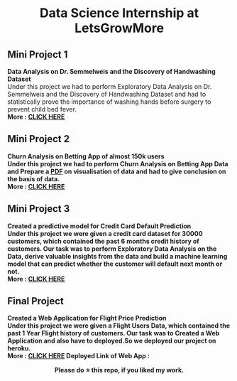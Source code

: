 <div align="center">
  
#  Data Science Internship at LetsGrowMore
</div>

## Mini Project 1
<b>Data Analysis on Dr. Semmelweis and the Discovery of Handwashing Dataset</b><br>
Under this project we had to perform Exploratory Data Analysis on Dr. Semmelweis and the Discovery of Handwashing Dataset and had to statistically prove the importance of washing hands before surgery to prevent child bed fever.<b><br/>
<b>More : [CLICK HERE](https://www.kaggle.com/carolzhangdc/imdb-5000-movie-dataset)<b>

## Mini Project 2
<b>Churn Analysis on Betting App  of almost 150k users</b><br>
Under this project we had to perform Churn Analysis on Betting App Data and Prepare a [PDF](https://github.com/rohitsahu70/DATA-SCIENCE-INTERN-AT-LGMVIP/blob/main/CHURN%20ANALYSIS/churnAnalsisBigBash.pdf) on visualisation of data and had to give conclusion on the basis of data.<b><br/>
<b>More : [CLICK HERE](https://github.com/rohitsahu70/DATA-SCIENCE-INTERN-AT-LGMVIP/tree/main/CHURN%20ANALYSIS)<b>

## Mini Project 3
<b>Created a predictive model for Credit Card Default Prediction</b><br>
Under this project we were given a credit card dataset for 30000 customers, which contained the past 6 months credit history of customers. Our task was to perform Exploratory Data Analysis on the Data, derive valuable insights from the data and build a machine learning model that can predict whether the customer will default next month or not.<b><br/>
<b>More : [CLICK HERE]()<b>

## Final Project
<b>Created a Web Application for Flight Price Prediction</b><br>
Under this project we were given a Flight Users Data, which contained the past 1 Year Flight history of customers. Our task was to Created a Web Application and also have to deployed.So we deployed our project on heroku.<b><br/>
<b>More : [CLICK HERE](https://github.com/rohitsahu70/DATA-SCIENCE-INTERN-AT-LGMVIP/tree/main/Flight%20Price%20Prediction)<b>
Deployed Link of Web App : 


<div align="center">
  <b>Please do ⭐ this repo, if you liked my work.</b>
</div>
